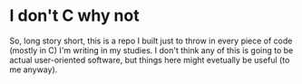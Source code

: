 # I don't C why not


So, long story short, this is a repo I built just to throw in every piece of code (mostly in C) I'm writing in my studies. I don't think any of this is going to be actual user-oriented software, but things here might evetually be useful (to me anyway).
